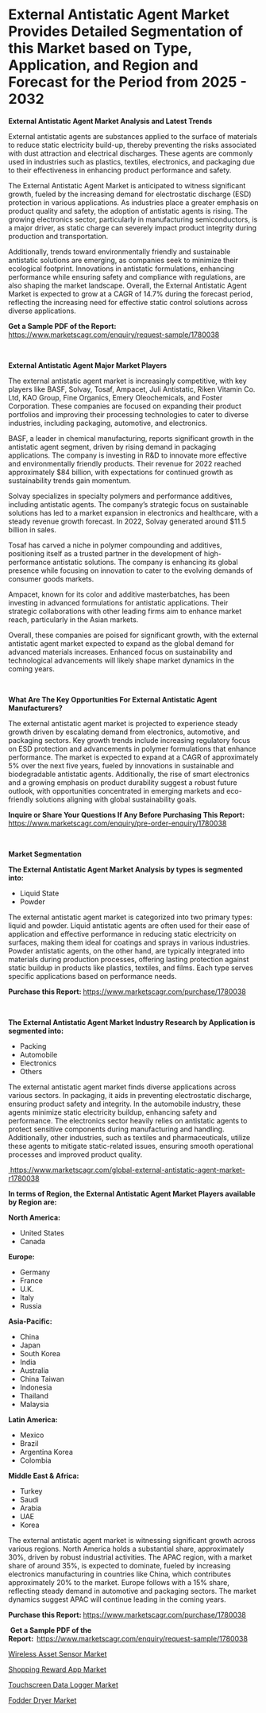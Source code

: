 <p><h1>External Antistatic Agent Market Provides Detailed Segmentation of this Market based on Type, Application, and Region and Forecast for the Period from 2025 - 2032</h1></p><p><strong>External Antistatic Agent Market Analysis and Latest Trends</strong></p>
<p><p>External antistatic agents are substances applied to the surface of materials to reduce static electricity build-up, thereby preventing the risks associated with dust attraction and electrical discharges. These agents are commonly used in industries such as plastics, textiles, electronics, and packaging due to their effectiveness in enhancing product performance and safety.</p><p>The External Antistatic Agent Market is anticipated to witness significant growth, fueled by the increasing demand for electrostatic discharge (ESD) protection in various applications. As industries place a greater emphasis on product quality and safety, the adoption of antistatic agents is rising. The growing electronics sector, particularly in manufacturing semiconductors, is a major driver, as static charge can severely impact product integrity during production and transportation.</p><p>Additionally, trends toward environmentally friendly and sustainable antistatic solutions are emerging, as companies seek to minimize their ecological footprint. Innovations in antistatic formulations, enhancing performance while ensuring safety and compliance with regulations, are also shaping the market landscape. Overall, the External Antistatic Agent Market is expected to grow at a CAGR of 14.7% during the forecast period, reflecting the increasing need for effective static control solutions across diverse applications.</p></p>
<p><strong>Get a Sample PDF of the Report:&nbsp;</strong> <a href="https://www.marketscagr.com/enquiry/request-sample/1780038?utm_campaign=1848&utm_medium=2&utm_source=Github&utm_content=ia&utm_term=25032025&utm_id=external-antistatic-agent">https://www.marketscagr.com/enquiry/request-sample/1780038</a></p>
<p>&nbsp;</p>
<p><strong>External Antistatic Agent Major Market Players</strong></p>
<p><p>The external antistatic agent market is increasingly competitive, with key players like BASF, Solvay, Tosaf, Ampacet, Juli Antistatic, Riken Vitamin Co. Ltd, KAO Group, Fine Organics, Emery Oleochemicals, and Foster Corporation. These companies are focused on expanding their product portfolios and improving their processing technologies to cater to diverse industries, including packaging, automotive, and electronics.</p><p>BASF, a leader in chemical manufacturing, reports significant growth in the antistatic agent segment, driven by rising demand in packaging applications. The company is investing in R&D to innovate more effective and environmentally friendly products. Their revenue for 2022 reached approximately $84 billion, with expectations for continued growth as sustainability trends gain momentum.</p><p>Solvay specializes in specialty polymers and performance additives, including antistatic agents. The company’s strategic focus on sustainable solutions has led to a market expansion in electronics and healthcare, with a steady revenue growth forecast. In 2022, Solvay generated around $11.5 billion in sales.</p><p>Tosaf has carved a niche in polymer compounding and additives, positioning itself as a trusted partner in the development of high-performance antistatic solutions. The company is enhancing its global presence while focusing on innovation to cater to the evolving demands of consumer goods markets.</p><p>Ampacet, known for its color and additive masterbatches, has been investing in advanced formulations for antistatic applications. Their strategic collaborations with other leading firms aim to enhance market reach, particularly in the Asian markets.</p><p>Overall, these companies are poised for significant growth, with the external antistatic agent market expected to expand as the global demand for advanced materials increases. Enhanced focus on sustainability and technological advancements will likely shape market dynamics in the coming years.</p></p>
<p>&nbsp;</p>
<p><strong>What Are The Key Opportunities For External Antistatic Agent Manufacturers?</strong></p>
<p><p>The external antistatic agent market is projected to experience steady growth driven by escalating demand from electronics, automotive, and packaging sectors. Key growth trends include increasing regulatory focus on ESD protection and advancements in polymer formulations that enhance performance. The market is expected to expand at a CAGR of approximately 5% over the next five years, fueled by innovations in sustainable and biodegradable antistatic agents. Additionally, the rise of smart electronics and a growing emphasis on product durability suggest a robust future outlook, with opportunities concentrated in emerging markets and eco-friendly solutions aligning with global sustainability goals.</p></p>
<p><strong>Inquire or Share Your Questions If Any Before Purchasing This Report:</strong> <a href="https://www.marketscagr.com/enquiry/pre-order-enquiry/1780038?utm_campaign=1848&utm_medium=2&utm_source=Github&utm_content=ia&utm_term=25032025&utm_id=external-antistatic-agent">https://www.marketscagr.com/enquiry/pre-order-enquiry/1780038</a></p>
<p>&nbsp;</p>
<p><strong>Market Segmentation</strong></p>
<p><strong>The External Antistatic Agent Market Analysis by types is segmented into:</strong></p>
<p><ul><li>Liquid State</li><li>Powder</li></ul></p>
<p><p>The external antistatic agent market is categorized into two primary types: liquid and powder. Liquid antistatic agents are often used for their ease of application and effective performance in reducing static electricity on surfaces, making them ideal for coatings and sprays in various industries. Powder antistatic agents, on the other hand, are typically integrated into materials during production processes, offering lasting protection against static buildup in products like plastics, textiles, and films. Each type serves specific applications based on performance needs.</p></p>
<p><strong>Purchase this Report:&nbsp;</strong><a href="https://www.marketscagr.com/purchase/1780038?utm_campaign=1848&utm_medium=2&utm_source=Github&utm_content=ia&utm_term=25032025&utm_id=external-antistatic-agent">https://www.marketscagr.com/purchase/1780038</a></p>
<p>&nbsp;</p>
<p><strong>The External Antistatic Agent Market Industry Research by Application is segmented into:</strong></p>
<p><ul><li>Packing</li><li>Automobile</li><li>Electronics</li><li>Others</li></ul></p>
<p><p>The external antistatic agent market finds diverse applications across various sectors. In packaging, it aids in preventing electrostatic discharge, ensuring product safety and integrity. In the automobile industry, these agents minimize static electricity buildup, enhancing safety and performance. The electronics sector heavily relies on antistatic agents to protect sensitive components during manufacturing and handling. Additionally, other industries, such as textiles and pharmaceuticals, utilize these agents to mitigate static-related issues, ensuring smooth operational processes and improved product quality.</p></p>
<p><a href="https://www.marketscagr.com/global-external-antistatic-agent-market-r1780038?utm_campaign=1848&utm_medium=2&utm_source=Github&utm_content=ia&utm_term=25032025&utm_id=external-antistatic-agent">&nbsp;https://www.marketscagr.com/global-external-antistatic-agent-market-r1780038</a></p>
<p><strong>In terms of Region, the External Antistatic Agent Market Players available by Region are:</strong></p>
<p>
    <p> <strong> North America: </strong>
        <ul>
            <li>United States</li>
            <li>Canada</li>
        </ul>
        </p> 
    <p> <strong> Europe: </strong>
        <ul>
            <li>Germany</li>
            <li>France</li>
            <li>U.K.</li>
            <li>Italy</li>
            <li>Russia</li>
        </ul>
        </p> 
    <p> <strong> Asia-Pacific: </strong>
        <ul>
            <li>China</li>
            <li>Japan</li>
            <li>South Korea</li>
            <li>India</li>
            <li>Australia</li>
            <li>China Taiwan</li>
            <li>Indonesia</li>
            <li>Thailand</li>
            <li>Malaysia</li>
        </ul>
        </p> 
    <p> <strong> Latin America: </strong>
        <ul>
            <li>Mexico</li>
            <li>Brazil</li>
            <li>Argentina Korea</li>
            <li>Colombia</li>
        </ul>
        </p> 
    <p> <strong> Middle East & Africa: </strong>
        <ul>
            <li>Turkey</li>
            <li>Saudi</li>
            <li>Arabia</li>
            <li>UAE</li>
            <li>Korea</li>
        </ul>
    </p>
    </p>
<p><p>The external antistatic agent market is witnessing significant growth across various regions. North America holds a substantial share, approximately 30%, driven by robust industrial activities. The APAC region, with a market share of around 35%, is expected to dominate, fueled by increasing electronics manufacturing in countries like China, which contributes approximately 20% to the market. Europe follows with a 15% share, reflecting steady demand in automotive and packaging sectors. The market dynamics suggest APAC will continue leading in the coming years.</p></p>
<p><strong>Purchase this Report: </strong><a href="https://www.marketscagr.com/purchase/1780038?utm_campaign=1848&utm_medium=2&utm_source=Github&utm_content=ia&utm_term=25032025&utm_id=external-antistatic-agent">https://www.marketscagr.com/purchase/1780038</a></p>
<p>&nbsp;<strong>Get a Sample PDF of the Report:&nbsp;&nbsp;</strong><a href="https://www.marketscagr.com/enquiry/request-sample/1780038?utm_campaign=1848&utm_medium=2&utm_source=Github&utm_content=ia&utm_term=25032025&utm_id=external-antistatic-agent">https://www.marketscagr.com/enquiry/request-sample/1780038</a></p>
<p><strong></strong></p>
<p><p><a href="https://github.com/leolamarnal9/Market-Research-Report-List-1/blob/main/wireless-asset-sensor-market.md?utm_campaign=1848&utm_medium=2&utm_source=Github&utm_content=ia&utm_term=25032025&utm_id=external-antistatic-agent">Wireless Asset Sensor Market</a></p><p><a href="https://github.com/matotwipff14/Market-Research-Report-List-1/blob/main/shopping-reward-app-market.md?utm_campaign=1848&utm_medium=2&utm_source=Github&utm_content=ia&utm_term=25032025&utm_id=external-antistatic-agent">Shopping Reward App Market</a></p><p><a href="https://github.com/norbyboyse4d/Market-Research-Report-List-1/blob/main/touchscreen-data-logger-market.md?utm_campaign=1848&utm_medium=2&utm_source=Github&utm_content=ia&utm_term=25032025&utm_id=external-antistatic-agent">Touchscreen Data Logger Market</a></p><p><a href="https://github.com/WillieWoodard/Market-Research-Report-List-7/blob/main/fodder-dryer-market.md?utm_campaign=1848&utm_medium=2&utm_source=Github&utm_content=ia&utm_term=25032025&utm_id=external-antistatic-agent">Fodder Dryer Market</a></p></p>